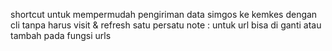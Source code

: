 shortcut untuk mempermudah pengiriman data simgos ke kemkes dengan cli 
tanpa harus visit & refresh satu persatu
note : untuk url bisa di ganti atau tambah pada fungsi urls  
